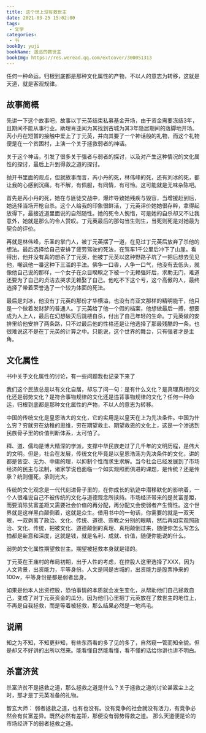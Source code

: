 ```yaml
---
title: 这个世上没有救世主
date: 2021-03-25 15:02:00
tags:
 - 文学
categories: 
 - 书
bookBy: yuji
bookName: 遥远的救世主
bookImg: https://res.weread.qq.com/extcover/300051313
---
```


任何一种命运，归根到底都是那种文化属性的产物，不以人的意志为转移，这就是天道，就是客观规律。

<!-- more -->

## 故事简概

先讲一下这个故事吧，故事以丁元英结束私募基金开场，由于资金需要冻结3年，且期间不能从事行业。助理肖亚闻为其找到古城为其3年隐居期间的落脚地开场。芮小丹在短暂的接触中爱上了丁元英，并向其要了一个神话般的礼物，而这个礼物便是在一个贫困村，上演一个关于拯救弱者的神话。

关于这个神话，引发了很多关于强者与弱者的探讨，以及对产生这种情况的文化属性的探讨，最后上升到得救之道的探讨。

抛开书里面的观点，但就故事而言，芮小丹的死，林伟峰的死，还有刘冰的死，都让我的心感到沉痛。有不解，有佩服，有同情，有可怜。这可能就是无味杂陈吧。
 
首先是芮小丹的死，她在与匪徒交战中，爆炸导致她残疾与毁容，当增援赶到后，她选择当场开枪自杀。这个人给我的印象很鲜活，丁元英评价她她很存粹，拿得起放得下，最接近道里面说的自然随性。她的死令人惋惜，可是她的自杀却又不让我意外，她就是那么的令人赞叹。丁元英最后的那句当生则生，当死则死是对她最为契合的评价。

再就是林伟峰，乐圣的掌门人，被丁元英摆了一道，在见过丁元英后放弃了杀他的想法。最后选择给自己安排了疲劳驾驶的死法，在驾车1千公里后冲下了山崖。看得出，他并没有真的想杀了丁元英，他被丁元英以这种野路子坑了一把后想去见见他，嘲讽他一番这种下三滥的手法。佛争一口香，人争一口气，他没有去低头，就像他自己说的那样，一个女子在众目睽睽之下被一个无赖强奸后，求助无门，难道还要为了自己的贞洁去哭求无赖娶了自己。他吃不下这个亏，这个高傲的人，最终选择了带着荣誉选了一个较为体面的死法。

最后是刘冰，他没有丁元英的那份才华横溢，也没有肖亚文那样的精明能干，他只是一个做着发财梦的普通人。丁元英给了他一个假的档案，他想做最后一搏，想要成为人上人，最后在幻想破灭后跳楼自杀，付出了自己年轻的生命。丁元英做的安排里给他安排了两条路，只不过最后他的性格还是让他选择了那最残酷的一条。也很难说这不是在丁元英的计算之中。只能说，这个世界的舞台，只有强者才是主角。


## 文化属性

书中关于文化属性的讨论，有一些问题我也记录下来了

我们这个民族总是以有文化自居，却忘了问一句：是有什么文化？是真理真相的文化还是弱势文化？是符合事物规律的文化还是违背事物规律的文化？任何一种命运，归根到底都是那种文化属性的产物，不以人的意志为转移。

中国的传统文化是皇恩浩大的文化，它的实用是以皇天在上为先决条件。中国为什么穷？穷就穷在幼稚的思维，穷在期望救主、期望救恩的文化上，这是一个渗透到民族骨子里的价值判断体系，太可怕了。

释、道、儒均是博大精深的学派，支撑中华民族走过了几千年的文明历程，是伟大的文明。但是，社会在发展，传统文化毕竟是以皇恩浩荡为先决条件的文化，讲的都是皆空、无为、中庸的理，以抑制个性而求生求解。当今社会已经发展到了市场经济的民主与法制，诸家学说也面临一个如实观照而俱进的课题，是传统？还是传承？统则僵死，承则光大。

传统的文化观念是一代代刻进骨子里的，在你成长的轨迹中潜移默化的影响着，一个人很难说自己不被传统的文化与道德观念所挟持。市场经济带来的是贫富差距，而要消除贫富差距又需要社会价值的再分配，再分配又会使弱者产生惰性。这个世界就是这样黑白颠倒着，这就是众生。借用书中的一句话，你需要的就是一双天眼，一双剥离了政治、文化、传统、道德、宗教之分别的眼睛，然后再如实观照政治、文化、传统，把被文化、道德颠倒的真理、真相颠倒过来，随便你怎么写怎么拍都是新意和深度，这就是钱，就是名利、成就、价值，随便你能说的什么。

弱势的文化属性期望救世主。期望被拯救本身就是错的。

丁元英在王庙村的布局初期，出于人性的考虑，在控股人这里选择了XXX，因为 人文背景，出资能力，平等身份。人文是同是古城的，出资能力是股票挣来的100w，平等身份是都是弱者出身。

如果是他本人出资控股，恐怕事情的本质就会发生变化，从帮助他们自己拯救自己，变成了对丁元英资金的瓜分。因为他们心里把丁元英放在了救世主的地位上，不再是自我拯救，而是等着被拯救，那么结果必然是一地鸡毛。

## 说阐

知之为不知，不知更非知，有些东西看的多了见的多了，自然窥一管而知全貌。但是却又不好讲的出所以然来。能看懂自然能看懂，看不懂的话给你讲也讲不明白。

## 杀富济贫

杀富济贫不是拯救之道，那么拯救之道是什么？关于拯救之道的讨论甚嚣尘上之时，那才是丁元英准备的礼物。

智玄大师： 弱者拯救之道，也有也没有。没有竞争的社会就没有活力，有竞争必然会有贫富差异。既然必然有差距，那便没有弱势得救之道。 那么天道便是论的市场经济下的弱者拯救之道。 


